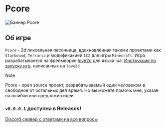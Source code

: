 # Pcore
![Баннер Pcore](https://weks.dev/i/pcore1.png)
## Об игре
`Pcore` - 2d пиксельная песочница, вдохновлённая такими проектами как `Starbound`, `Terraria` и модификакией `IC2` для игры `Minecraft`.
Игра разрабатывается на фреймворке [love2d](https://github.com/love2d/love) для языка lua. 
[Инструкция по запуску игр](https://love2d.org/wiki/Getting_Started), написанных на `love2d`
> [!NOTE]
> Pcore - open source проект, разрабатываемый один человеком в свободное от остальных дел время. Но вы можете помочь мне, указав на ошибки или предложив идеи.
### `v0.0.0.1` доступна в Releases!

[Discord сервер с ответами на все вопросы](https://discord.gg/N3rMdWY3NU)
